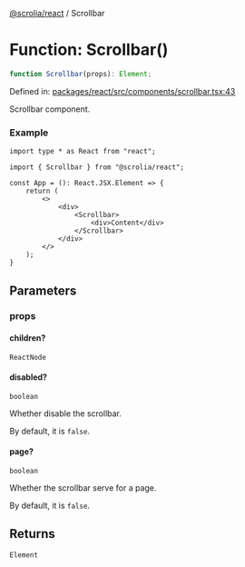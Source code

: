 [@scrolia/react](../README.md) / Scrollbar

# Function: Scrollbar()

```ts
function Scrollbar(props): Element;
```

Defined in: [packages/react/src/components/scrollbar.tsx:43](https://github.com/alpheustangs/scrolia/blob/e478c3598c4b753ead9de3dc691e6078680b80a3/packages/react/src/components/scrollbar.tsx#L43)

Scrollbar component.

### Example

```tsx
import type * as React from "react";

import { Scrollbar } from "@scrolia/react";

const App = (): React.JSX.Element => {
    return (
        <>
            <div>
                <Scrollbar>
                    <div>Content</div>
                </Scrollbar>
            </div>
        </>
    );
}
```

## Parameters

### props

#### children?

`ReactNode`

#### disabled?

`boolean`

Whether disable the scrollbar.

By default, it is `false`.

#### page?

`boolean`

Whether the scrollbar serve for a page.

By default, it is `false`.

## Returns

`Element`
